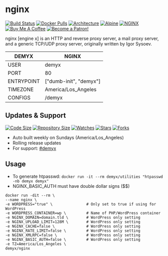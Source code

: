 # nginx
[![Build Status](https://img.shields.io/travis/demyxco/nginx?style=flat)](https://travis-ci.org/demyxco/nginx)
[![Docker Pulls](https://img.shields.io/docker/pulls/demyx/nginx?style=flat&color=blue)](https://hub.docker.com/r/demyx/nginx)
[![Architecture](https://img.shields.io/badge/linux-amd64-important?style=flat&color=blue)](https://hub.docker.com/r/demyx/nginx)
[![Alpine](https://img.shields.io/badge/alpine-3.10.3-informational?style=flat&color=blue)](https://hub.docker.com/r/demyx/nginx)
[![NGINX](https://img.shields.io/badge/nginx-1.17.6-informational?style=flat&color=blue)](https://hub.docker.com/r/demyx/nginx)
[![Buy Me A Coffee](https://img.shields.io/badge/buy_me_coffee-$5-informational?style=flat&color=blue)](https://www.buymeacoffee.com/VXqkQK5tb)
[![Become a Patron!](https://img.shields.io/badge/become%20a%20patron-$5-informational?style=flat&color=blue)](https://www.patreon.com/bePatron?u=23406156)

nginx [engine x] is an HTTP and reverse proxy server, a mail proxy server, and a generic TCP/UDP proxy server, originally written by Igor Sysoev.

DEMYX | NGINX
--- | ---
USER | demyx
PORT | 80
ENTRYPOINT | ["dumb-init", "demyx"]
TIMEZONE | America/Los_Angeles
CONFIGS | /demyx

## Updates & Support
[![Code Size](https://img.shields.io/github/languages/code-size/demyxco/nginx?style=flat&color=blue)](https://github.com/demyxco/nginx)
[![Repository Size](https://img.shields.io/github/repo-size/demyxco/nginx?style=flat&color=blue)](https://github.com/demyxco/nginx)
[![Watches](https://img.shields.io/github/watchers/demyxco/nginx?style=flat&color=blue)](https://github.com/demyxco/nginx)
[![Stars](https://img.shields.io/github/stars/demyxco/nginx?style=flat&color=blue)](https://github.com/demyxco/nginx)
[![Forks](https://img.shields.io/github/forks/demyxco/nginx?style=flat&color=blue)](https://github.com/demyxco/nginx)

* Auto built weekly on Sundays (America/Los_Angeles)
* Rolling release updates
* For support: [#demyx](https://webchat.freenode.net/?channel=#demyx)

## Usage
* To generate htpasswd: `docker run -it --rm demyx/utilities "htpasswd -nb demyx demyx"`
* NGINX_BASIC_AUTH must have double dollar signs ($$)

```
docker run -dit --rm \
--name nginx \
-e WORDPRESS="true" \               # Only set to true if using for WordPress
-e WORDPRESS_CONTAINER=wp \         # Name of PHP/WordPress container
-e NGINX_DOMAIN=domain.tld \        # WordPress only setting
-e NGINX_UPLOAD_LIMIT=128M \        # WordPress only setting
-e NGINX_CACHE=false \              # WordPress only setting
-e NGINX_RATE_LIMIT=false \         # WordPress only setting
-e NGINX_XMLRPC=false \             # WordPress only setting
-e NGINX_BASIC_AUTH=false \         # WordPress only setting
-e TZ=America/Los_Angeles \
demyx/nginx
```
